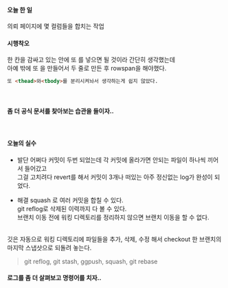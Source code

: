 #### 오늘 한 일
의뢰 페이지에 몇 컬럼들을 합치는 작업<br>

#### 시행착오
한 칸을 감싸고 있는 <td>안에 또 <td>를 넣으면 될 것이라 간단히 생각했는데 <br>
아예 <tr> 밖에 또 <tr>을 만들어서 두 줄로 만든 후 rowspan을 해야했다.
<br>
```html
또 <thead>와<tbody>를 분리시켜놔서 생각하는게 쉽지 않았다. 
```
<br>

#### 좀 더 공식 문서를 찾아보는 습관을 들이자..
<br>

#### 오늘의 실수 
- 발단
어쩌다 커밋이 두번 되었는데 각 커밋에 올라가면 안되는 파일이 하나씩 끼어서 들어갔고 <br>
그걸 고치려다 revert를 해서 커밋이 3개나 떠있는 아주 정신없는 log가 완성이 되었다. <br>

- 해결
squash 로 여러 커밋을 합칠 수 있다. <br>
git reflog로 삭제된 이력까지 다 볼 수 있다.<br>
브랜치 이동 전에 워킹 디렉토리를 정리하지 않으면 브랜치 이동을 할 수 없다. 
<br>
깃은 자동으로 워킹 디렉토리에 파일들을 추가, 삭제, 수정 해서 checkout 한 브랜치의 마지막 스냅샷으로 되돌려 놓는다. <br>

> git reflog, git stash, ggpush, squash, git rebase

#### 로그를 좀 더 살펴보고 명령어를 치자.. 
